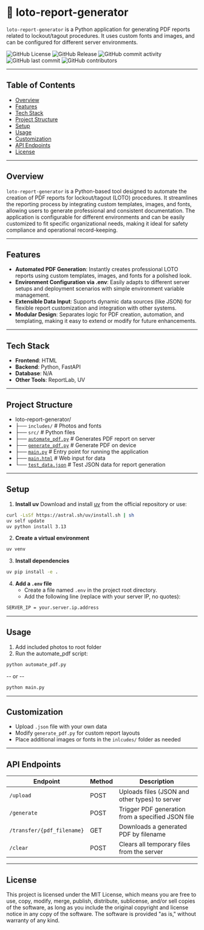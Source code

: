 # 📌 loto-report-generator  
`loto-report-generator` is a Python application for generating PDF reports related to lockout/tagout procedures. It uses custom fonts and images, and can be configured for different server environments. 

![GitHub License](https://img.shields.io/github/license/kscardinal/loto-report-generator)
![GitHub Release](https://img.shields.io/github/v/release/kscardinal/loto-report-generator)
![GitHub commit activity](https://img.shields.io/github/commit-activity/t/kscardinal/loto-report-generator)
![GitHub last commit](https://img.shields.io/github/last-commit/kscardinal/loto-report-generator)
![GitHub contributors](https://img.shields.io/github/contributors/kscardinal/loto-report-generator)

---

## Table of Contents  
- [Overview](#Overview)
- [Features](#features)
- [Tech Stack](#Tech-Stack)
- [Project Structure](#project-structure)
- [Setup](#setup)
- [Usage](#usage)
- [Customization](#customization)
- [API Endpoints](#API-Endpoints)
- [License](#License)

---

## Overview  

`loto-report-generator` is a Python-based tool designed to automate the creation of PDF reports for lockout/tagout (LOTO) procedures. It streamlines the reporting process by integrating custom templates, images, and fonts, allowing users to generate professional and consistent documentation. The application is configurable for different environments and can be easily customized to fit specific organizational needs, making it ideal for safety compliance and operational record-keeping.  

---

## Features  

- **Automated PDF Generation**: Instantly creates professional LOTO reports using custom templates, images, and fonts for a polished look.
- **Environment Configuration via .env**: Easily adapts to different server setups and deployment scenarios with simple environment variable management.
- **Extensible Data Input**: Supports dynamic data sources (like JSON) for flexible report customization and integration with other systems.
- **Modular Design**: Separates logic for PDF creation, automation, and templating, making it easy to extend or modify for future enhancements.

---

## Tech Stack  

- **Frontend**: HTML  
- **Backend**: Python, FastAPI  
- **Database**: N/A  
- **Other Tools**: ReportLab, UV  

---

## Project Structure  

- loto-report-generator/
- ├── `includes/`                # Photos and fonts
- ├── `src/`                         # Python files
- ├── [`automate_pdf.py`](automate_pdf.py)     # Generates PDF report on server
- ├── [`generate_pdf.py`](generate_pdf.py)     # Generate PDF on device
- ├── [`main.py`](main.py)                    # Entry point for running the application
- ├── [`main.html`](main.html)                # Web input for data
- └── [`test_data.json`](test_data.json)       # Test JSON data for report generation


---

## Setup

1. **Install uv**
	Download and install [uv](https://github.com/astral-sh/uv) from the official repository or use:
```bash
curl -LsSf https://astral.sh/uv/install.sh | sh
uv self update
uv python install 3.13
```

2. **Create a virtual environment**
```bash
uv venv
```

3. **Install dependencies**
```bash
uv pip install -e .
```

4. **Add a `.env` file**
	- Create a file named `.env` in the project root directory.
	- Add the following line (replace with your server IP, no quotes):
```bash
SERVER_IP = your.server.ip.address
```

---

## Usage

1. Add included photos to root folder
2. Run the automate_pdf script:
```python
python automate_pdf.py
```
-- or --
```python
python main.py
```

---

## Customization

- Upload `.json` file with your own data
- Modify `generate_pdf.py` for custom report layouts
- Place additional images or fonts in the `inlcudes/` folder as needed

---

## API Endpoints

| Endpoint                   | Method | Description                                       |
| -------------------------- | ------ | ------------------------------------------------- |
| `/upload`                  | POST   | Uploads files (JSON and other types) to server    |
| `/generate`                | POST   | Trigger PDF generation from a specified JSON file |
| `/transfer/{pdf_filename}` | GET    | Downloads a generated PDF by filename             |
| `/clear`                   | POST   | Clears all temporary files from the server        |


---

## License

This project is licensed under the MIT License, which means you are free to use, copy, modify, merge, publish, distribute, sublicense, and/or sell copies of the software, as long as you include the original copyright and license notice in any copy of the software. The software is provided "as is," without warranty of any kind.

